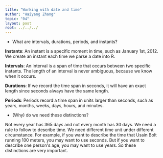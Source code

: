 ```yaml
---
title: "Working with date and time"
author: "Haiyang Zhang"
topic: "04"
layout: post
root: ../../../
---
```


- What are intervals, durations, periods, and instants?

**Instants**: An instant is a specific moment in time, such as January 1st, 2012. We create an instant each
time we parse a date into R.

**Intervals**: An interval is a span of time that occurs between two specific instants. The
length of an interval is never ambiguous, because we know when it occurs.

**Durations**: If we record the time span in seconds, it will have an exact length since seconds always have the same length.

**Periods**: Periods record a time span in units larger than seconds, such as years, months, weeks, days,
hours, and minutes.

- (Why) do we need these distinctions?

Not every year has 365 days and not every month has 30 days. We need a rule to follow to describe time. We need different time unit under different circumstance. For example, if you want to describe the time that Usain Bolt running 100 meters, you may want to use seconds. But if you want to describe one person's age, you may want to use years. So these distinctions are very important.

